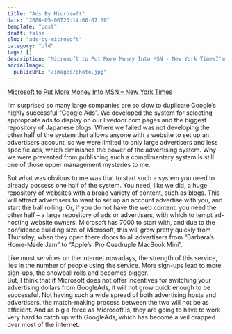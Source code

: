 ```yaml
---
title: "Ads By Microsoft"
date: "2006-05-06T20:14:00-07:00"
template: "post"
draft: false
slug: "ads-by-microsoft"
category: "old"
tags: []
description: "Microsoft to Put More Money Into MSN - New York TimesI'm surprised so many large companies are so slow to duplicate Google's highly successful Google Ads. We"
socialImage:
  publicURL: "/images/photo.jpg"
---
```

[Microsoft to Put More Money Into MSN – New York Times](https://www.nytimes.com/2006/05/05/technology/05soft.html?ex=1304481600&amp;en=8b152c40c303ba17&amp;ei=5088&amp;partner=rssnyt&amp;emc=rss)

I’m surprised so many large companies are so slow to duplicate Google’s highly successful “Google Ads”. We developed the system for selecting appropriate ads to display on our livedoor.com pages and the biggest repository of Japanese blogs. Where we failed was not developing the other half of the system that allows anyone with a website to set up an advertisers account, so we were limited to only large advertisers and less specific ads, which diminishes the power of the advertising system. Why we were prevented from publishing such a complimentary system is still one of those upper management mysteries to me.

But what was obvious to me was that to start such a system you need to already possess one half of the system. You need, like we did, a huge repository of websites with a broad variety of content, such as blogs. This will attract advertisers to want to set up an account advertise with you, and start the ball rolling. Or, if you do not have the web content, you need the other half – a large repository of ads or advertisers, with which to tempt ad-hosting website owners. Microsoft has 7000 to start with, and due to the confidence building size of Microsoft, this will grow pretty quickly from Thursday, when they open there doors to all advertisers from “Barbara’s Home-Made Jam” to “Apple’s iPro Quadruple MacBook Mini”.

Like most services on the internet nowadays, the strength of this service, lies in the number of people using the service. More sign-ups lead to more sign-ups, the snowball rolls and becomes bigger.  
But, I think that if Microsoft does not offer incentives for switching your advertising dollars from GoogleAds, it will not grow quick enough to be successful. Not having such a wide spread of both advertising hosts and advertisers, the match-making process between the two will not be as efficient. And as big a force as Microsoft is, they are going to have to work very hard to catch up with GoogleAds, which has become a veil drapped over most of the internet.

